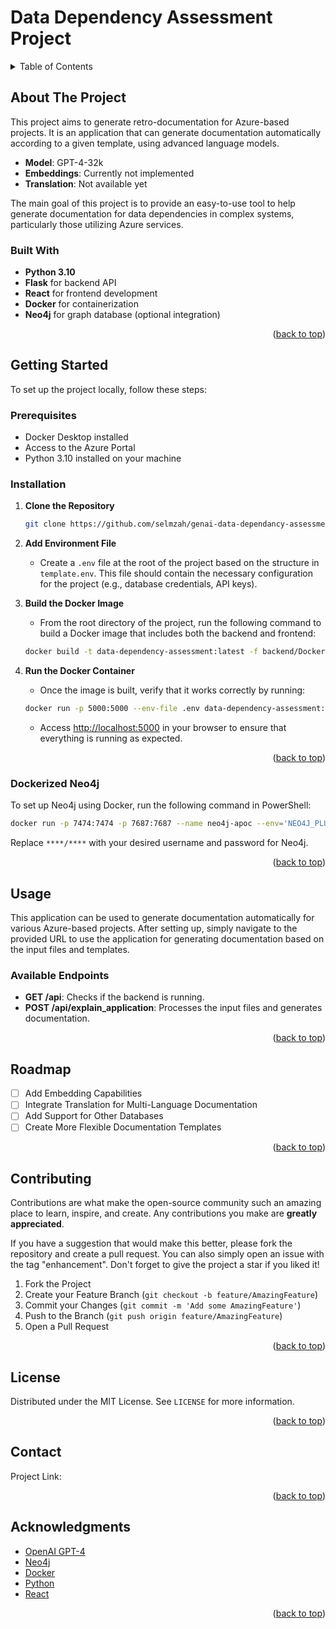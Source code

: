 # Data Dependency Assessment Project

<!-- TABLE OF CONTENTS -->
<details>
  <summary>Table of Contents</summary>
  <ol>
    <li>
      <a href="#about-the-project">About The Project</a>
      <ul>
        <li><a href="#built-with">Built With</a></li>
      </ul>
    </li>
    <li>
      <a href="#getting-started">Getting Started</a>
      <ul>
        <li><a href="#prerequisites">Prerequisites</a></li>
        <li><a href="#installation">Installation</a></li>
      </ul>
    </li>
    <li><a href="#usage">Usage</a></li>
    <li><a href="#roadmap">Roadmap</a></li>
    <li><a href="#contributing">Contributing</a></li>
    <li><a href="#license">License</a></li>
    <li><a href="#contact">Contact</a></li>
    <li><a href="#acknowledgments">Acknowledgments</a></li>
  </ol>
</details>

<!-- ABOUT THE PROJECT -->
## About The Project

This project aims to generate retro-documentation for Azure-based projects. It is an application that can generate documentation automatically according to a given template, using advanced language models.

- **Model**: GPT-4-32k
- **Embeddings**: Currently not implemented
- **Translation**: Not available yet

The main goal of this project is to provide an easy-to-use tool to help generate documentation for data dependencies in complex systems, particularly those utilizing Azure services.

### Built With

- **Python 3.10**
- **Flask** for backend API
- **React** for frontend development
- **Docker** for containerization
- **Neo4j** for graph database (optional integration)

<p align="right">(<a href="#readme-top">back to top</a>)</p>

<!-- GETTING STARTED -->
## Getting Started

To set up the project locally, follow these steps:

### Prerequisites

- Docker Desktop installed
- Access to the Azure Portal
- Python 3.10 installed on your machine

### Installation

1. **Clone the Repository**
   ```sh
   git clone https://github.com/selmzah/genai-data-dependancy-assessment-v0.git
   ```

2. **Add Environment File**
   - Create a `.env` file at the root of the project based on the structure in `template.env`. This file should contain the necessary configuration for the project (e.g., database credentials, API keys).

3. **Build the Docker Image**
   - From the root directory of the project, run the following command to build a Docker image that includes both the backend and frontend:
   ```sh
   docker build -t data-dependency-assessment:latest -f backend/Dockerfile .
   ```

4. **Run the Docker Container**
   - Once the image is built, verify that it works correctly by running:
   ```sh
   docker run -p 5000:5000 --env-file .env data-dependency-assessment:latest
   ```
   - Access [http://localhost:5000](http://localhost:5000) in your browser to ensure that everything is running as expected.

<p align="right">(<a href="#readme-top">back to top</a>)</p>

### Dockerized Neo4j

To set up Neo4j using Docker, run the following command in PowerShell:

```sh
docker run -p 7474:7474 -p 7687:7687 --name neo4j-apoc --env='NEO4J_PLUGINS=["apoc"]' --env=NEO4J_AUTH=****/**** neo4j:latest
```

Replace `****/****` with your desired username and password for Neo4j.

<p align="right">(<a href="#readme-top">back to top</a>)</p>

<!-- USAGE -->
## Usage

This application can be used to generate documentation automatically for various Azure-based projects. After setting up, simply navigate to the provided URL to use the application for generating documentation based on the input files and templates.

### Available Endpoints

- **GET /api**: Checks if the backend is running.
- **POST /api/explain_application**: Processes the input files and generates documentation.

<p align="right">(<a href="#readme-top">back to top</a>)</p>

<!-- ROADMAP -->
## Roadmap

- [ ] Add Embedding Capabilities
- [ ] Integrate Translation for Multi-Language Documentation
- [ ] Add Support for Other Databases
- [ ] Create More Flexible Documentation Templates

<p align="right">(<a href="#readme-top">back to top</a>)</p>

<!-- CONTRIBUTING -->
## Contributing

Contributions are what make the open-source community such an amazing place to learn, inspire, and create. Any contributions you make are **greatly appreciated**.

If you have a suggestion that would make this better, please fork the repository and create a pull request. You can also simply open an issue with the tag "enhancement".
Don't forget to give the project a star if you liked it!

1. Fork the Project
2. Create your Feature Branch (`git checkout -b feature/AmazingFeature`)
3. Commit your Changes (`git commit -m 'Add some AmazingFeature'`)
4. Push to the Branch (`git push origin feature/AmazingFeature`)
5. Open a Pull Request

<p align="right">(<a href="#readme-top">back to top</a>)</p>

<!-- LICENSE -->
## License

Distributed under the MIT License. See `LICENSE` for more information.

<p align="right">(<a href="#readme-top">back to top</a>)</p>

<!-- CONTACT -->
## Contact

Project Link: 

<p align="right">(<a href="#readme-top">back to top</a>)</p>

<!-- ACKNOWLEDGMENTS -->
## Acknowledgments

- [OpenAI GPT-4](https://openai.com/)
- [Neo4j](https://neo4j.com/)
- [Docker](https://www.docker.com/)
- [Python](https://www.python.org/)
- [React](https://reactjs.org/)

<p align="right">(<a href="#readme-top">back to top</a>)</p>

